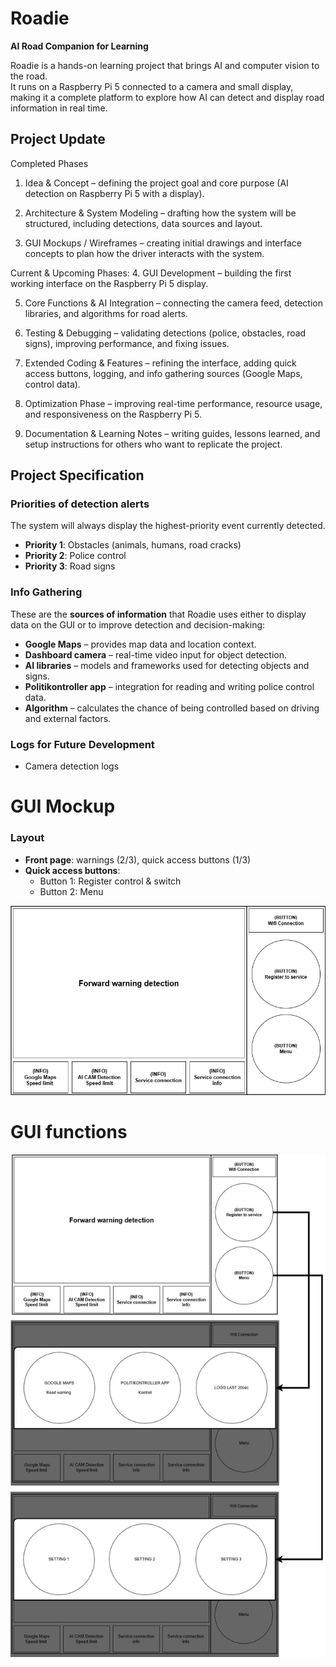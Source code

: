 # Roadie  
**AI Road Companion for Learning**  

Roadie is a hands-on learning project that brings AI and computer vision to the road.  
It runs on a Raspberry Pi 5 connected to a camera and small display, making it a complete platform to explore how AI can detect and display road information in real time.  


## Project Update
Completed Phases
1. Idea & Concept – defining the project goal and core purpose (AI detection on Raspberry Pi 5 with a display).

2. Architecture & System Modeling – drafting how the system will be structured, including detections, data sources and layout.

3. GUI Mockups / Wireframes – creating initial drawings and interface concepts to plan how the driver interacts with the system.



Current & Upcoming Phases:
4. GUI Development – building the first working interface on the Raspberry Pi 5 display.

5. Core Functions & AI Integration – connecting the camera feed, detection libraries, and algorithms for road alerts.

6. Testing & Debugging – validating detections (police, obstacles, road signs), improving performance, and fixing issues.

7. Extended Coding & Features – refining the interface, adding quick access buttons, logging, and info gathering sources (Google Maps, control data).

8. Optimization Phase – improving real-time performance, resource usage, and responsiveness on the Raspberry Pi 5.

9. Documentation & Learning Notes – writing guides, lessons learned, and setup instructions for others who want to replicate the project.



## Project Specification  

### Priorities of detection alerts  
The system will always display the highest-priority event currently detected.  
- **Priority 1**: Obstacles (animals, humans, road cracks)  
- **Priority 2**: Police control 
- **Priority 3**: Road signs

### Info Gathering  
These are the **sources of information** that Roadie uses either to display data on the GUI or to improve detection and decision-making:  
- **Google Maps** – provides map data and location context.  
- **Dashboard camera** – real-time video input for object detection.  
- **AI libraries** – models and frameworks used for detecting objects and signs.  
- **Politikontroller app** – integration for reading and writing police control data.  
- **Algorithm** – calculates the chance of being controlled based on driving and external factors.  

### Logs for Future Development  
- Camera detection logs


# GUI Mockup

### Layout  
- **Front page**: warnings (2/3), quick access buttons (1/3)  
- **Quick access buttons**:  
  - Button 1: Register control & switch  
  - Button 2: Menu  

![Main page](/System%20engineering/GUI%20Mockup/Screen%20layout-Main-page.jpg)



# GUI functions


![Button functions](/System%20engineering/GUI%20Mockup/Screen%20layout-Button%20functions.jpg)